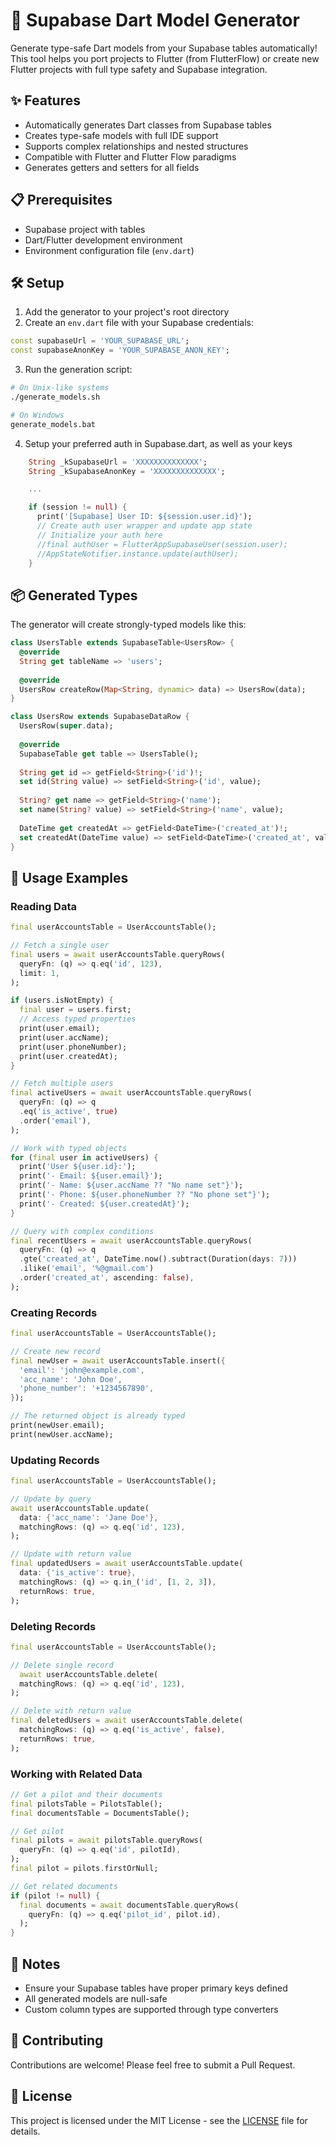 # 🚀 Supabase Dart Model Generator

Generate type-safe Dart models from your Supabase tables automatically! This tool helps you port projects to Flutter (from FlutterFlow) or create new Flutter projects with full type safety and Supabase integration.

## ✨ Features

- Automatically generates Dart classes from Supabase tables
- Creates type-safe models with full IDE support
- Supports complex relationships and nested structures
- Compatible with Flutter and Flutter Flow paradigms
- Generates getters and setters for all fields

## 📋 Prerequisites

- Supabase project with tables
- Dart/Flutter development environment
- Environment configuration file (`env.dart`)

## 🛠️ Setup

1. Add the generator to your project's root directory
2. Create an `env.dart` file with your Supabase credentials:

```dart
const supabaseUrl = 'YOUR_SUPABASE_URL';
const supabaseAnonKey = 'YOUR_SUPABASE_ANON_KEY';
```

3. Run the generation script:
```bash
# On Unix-like systems
./generate_models.sh

# On Windows
generate_models.bat
```

4. Setup your preferred auth in Supabase.dart, as well as your keys
```dart
    String _kSupabaseUrl = 'XXXXXXXXXXXXXX';
    String _kSupabaseAnonKey = 'XXXXXXXXXXXXXX';

    ...

    if (session != null) {
      print('[Supabase] User ID: ${session.user.id}');
      // Create auth user wrapper and update app state
      // Initialize your auth here
      //final authUser = FlutterAppSupabaseUser(session.user);
      //AppStateNotifier.instance.update(authUser);
    }
```

## 📦 Generated Types

The generator will create strongly-typed models like this:

```dart
class UsersTable extends SupabaseTable<UsersRow> {
  @override
  String get tableName => 'users';
  
  @override
  UsersRow createRow(Map<String, dynamic> data) => UsersRow(data);
}

class UsersRow extends SupabaseDataRow {
  UsersRow(super.data);
  
  @override
  SupabaseTable get table => UsersTable();
  
  String get id => getField<String>('id')!;
  set id(String value) => setField<String>('id', value);
  
  String? get name => getField<String>('name');
  set name(String? value) => setField<String>('name', value);
  
  DateTime get createdAt => getField<DateTime>('created_at')!;
  set createdAt(DateTime value) => setField<DateTime>('created_at', value);
}
```

## 🚀 Usage Examples

### Reading Data
```dart
final userAccountsTable = UserAccountsTable();

// Fetch a single user
final users = await userAccountsTable.queryRows(
  queryFn: (q) => q.eq('id', 123),
  limit: 1,
);

if (users.isNotEmpty) {
  final user = users.first;
  // Access typed properties
  print(user.email);
  print(user.accName);
  print(user.phoneNumber);
  print(user.createdAt);
}

// Fetch multiple users
final activeUsers = await userAccountsTable.queryRows(
  queryFn: (q) => q
  .eq('is_active', true)
  .order('email'),
);

// Work with typed objects
for (final user in activeUsers) {
  print('User ${user.id}:');
  print('- Email: ${user.email}');
  print('- Name: ${user.accName ?? "No name set"}');
  print('- Phone: ${user.phoneNumber ?? "No phone set"}');
  print('- Created: ${user.createdAt}');
}

// Query with complex conditions
final recentUsers = await userAccountsTable.queryRows(
  queryFn: (q) => q
  .gte('created_at', DateTime.now().subtract(Duration(days: 7)))
  .ilike('email', '%@gmail.com')
  .order('created_at', ascending: false),
);
```

### Creating Records
```dart
final userAccountsTable = UserAccountsTable();

// Create new record
final newUser = await userAccountsTable.insert({
  'email': 'john@example.com',
  'acc_name': 'John Doe',
  'phone_number': '+1234567890',
});

// The returned object is already typed
print(newUser.email);
print(newUser.accName);
```

### Updating Records
```dart
final userAccountsTable = UserAccountsTable();

// Update by query
await userAccountsTable.update(
  data: {'acc_name': 'Jane Doe'},
  matchingRows: (q) => q.eq('id', 123),
);

// Update with return value
final updatedUsers = await userAccountsTable.update(
  data: {'is_active': true},
  matchingRows: (q) => q.in_('id', [1, 2, 3]),
  returnRows: true,
);
```

### Deleting Records
```dart
final userAccountsTable = UserAccountsTable();

// Delete single record
  await userAccountsTable.delete(
  matchingRows: (q) => q.eq('id', 123),
);

// Delete with return value
final deletedUsers = await userAccountsTable.delete(
  matchingRows: (q) => q.eq('is_active', false),
  returnRows: true,
);
```

### Working with Related Data
```dart
// Get a pilot and their documents
final pilotsTable = PilotsTable();
final documentsTable = DocumentsTable();

// Get pilot
final pilots = await pilotsTable.queryRows(
  queryFn: (q) => q.eq('id', pilotId),
);
final pilot = pilots.firstOrNull;

// Get related documents
if (pilot != null) {
  final documents = await documentsTable.queryRows(
    queryFn: (q) => q.eq('pilot_id', pilot.id),
  );
}
```

## 📝 Notes

- Ensure your Supabase tables have proper primary keys defined
- All generated models are null-safe
- Custom column types are supported through type converters

## 🤝 Contributing

Contributions are welcome! Please feel free to submit a Pull Request.

## 📄 License

This project is licensed under the MIT License - see the [LICENSE](LICENSE) file for details.
